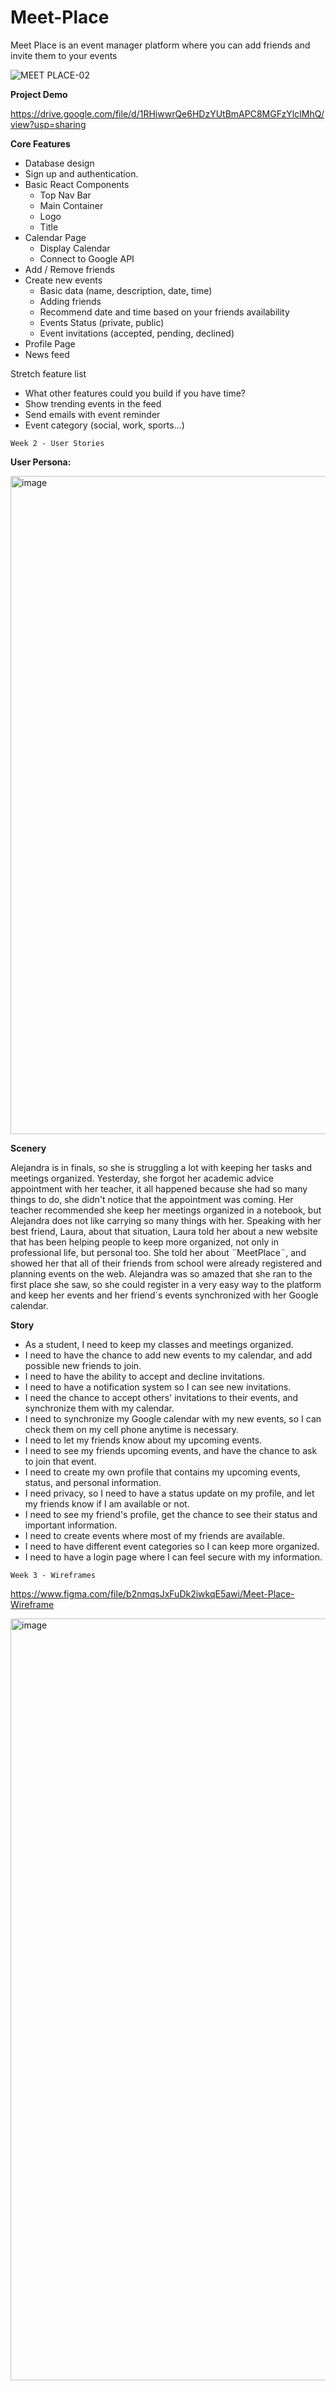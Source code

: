 # Meet-Place
Meet Place is an event manager platform where you can add friends and invite them to your events

![MEET PLACE-02](https://user-images.githubusercontent.com/72105206/177616527-3e65ff8b-db15-4b52-9807-f507a565e548.png)

**Project Demo**

https://drive.google.com/file/d/1RHiwwrQe6HDzYUtBmAPC8MGFzYlcIMhQ/view?usp=sharing

**Core Features**
- Database design
- Sign up and authentication.
- Basic React Components
  - Top Nav Bar
  - Main Container
  - Logo
  - Title
- Calendar Page
  - Display Calendar
  - Connect to Google API
- Add / Remove friends
- Create new events
  - Basic data (name, description, date, time)
  - Adding friends
  - Recommend date and time based on your friends availability
  - Events Status (private, public)
  - Event invitations (accepted, pending, declined)
- Profile Page
- News feed

Stretch feature list
- What other features could you build if you have time?
- Show trending events in the feed
- Send emails with event reminder
- Event category (social, work, sports…)


`Week 2 - User Stories`

**User Persona:**

<img width="1053" alt="image" src="https://user-images.githubusercontent.com/72105206/176332117-9efb60f5-46be-4690-a12e-db13bc54cb6f.png">

**Scenery**

Alejandra is in finals, so she is struggling a lot with keeping her tasks and meetings organized. Yesterday, she forgot her academic advice appointment with her teacher, it all happened because she had so many things to do, she didn't notice that the appointment was coming. Her teacher recommended she keep her meetings organized in a notebook, but Alejandra does not like carrying so many things with her. Speaking with her best friend, Laura, about that situation, Laura told her about a new website that has been helping people to keep more organized, not only in professional life, but personal too. She told her about ¨MeetPlace¨, and showed her that all of their friends from school were already registered and planning events on the web. Alejandra was so amazed that she ran to the first place she saw, so she could register in a very easy way to the platform and keep her events and her friend´s events synchronized with her Google calendar.


**Story**

- As a student, I need to keep my classes and meetings organized.
- I need to have the chance to add new events to my calendar, and add possible new friends to join.
- I need to have the ability to accept and decline invitations.
- I need to have a notification system so I can see new invitations.
- I need the chance to accept others' invitations to their events, and synchronize them with my calendar.
- I need to synchronize my Google calendar with my new events, so I can check them on my cell phone anytime is necessary.
- I need to let my friends know about my upcoming events.
- I need to see my friends upcoming events, and have the chance to ask to join that event.
- I need to create my own profile that contains my upcoming events, status, and personal information.
- I need privacy, so I need to have a status update on my profile, and let my friends know if I am available or not.
- I need to see my friend's profile, get the chance to see their status and important information.
- I need to create events where most of my friends are available.
- I need to have different event categories so I can keep more organized.
- I need to have a login page where I can feel secure with my information.


`Week 3 - Wireframes`

https://www.figma.com/file/b2nmqsJxFuDk2iwkqE5awi/Meet-Place-Wireframe

<img width="1219" alt="image" src="https://user-images.githubusercontent.com/72105206/176332963-2cb8765d-8eb0-40d3-bc76-93b7badd4985.png">

